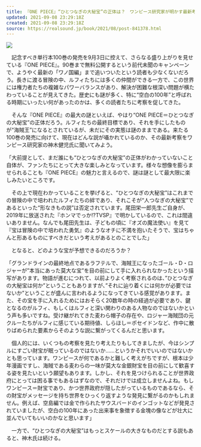 ```yaml
---
title: 『ONE PIECE』“ひとつなぎの大秘宝”の正体は？　ワンピース研究家が明かす最新考察
updated: 2021-09-08 23:29:18Z
created: 2021-09-08 23:29:18Z
source: https://realsound.jp/book/2021/08/post-841378.html
---
```


![](https://realsound.jp/wp-content/uploads/2021/07/20210701-onepiece.jpg)

　記念すべき単行本100巻の発売を9月3日に控えて、さらなる盛り上がりを見せている『ONE PIECE』。90巻まで無料公開するという前代未聞のキャンペーンで、ようやく最新の「ワノ国編」まで追いついたという読者も少なくないだろう。長きに渡る冒険の中、ルフィたちには多くの仲間ができる一方で、この世界には権力者たちの複雑なパワーバランスがあり、解決が困難な根深い問題が横たわっていることが見えてきた。歴史にも謎が多く、特に“空白の100年”と呼ばれる時期にいったい何があったのかは、多くの読者たちに考察を促してきた。

　そんな『ONE PIECE』の最大の謎といえば、やはり“ONE PIECE＝ひとつなぎの大秘宝”の正体だろう。ルフィたちの最終目標であり、それを手にしたものが“海賊王”になるとされているが、未だにその実態は謎のままである。来たる100巻の発売に向けて、現在はどんな説が囁かれているのか、その最新考察をワンピース研究家の神木健児氏に聞いてみよう。

「大前提として、まだ誰にも“ひとつなぎの大秘宝”の正体がわかっていないこと自体が、ファンたちにとって大きな楽しみとなっています。様々な想像を膨らませられることも『ONE PIECE』の魅力と言えるので、謎は謎として最大限に楽しみたいところです。

　その上で現在わかっていることを挙げると、“ひとつなぎの大秘宝”はこれまでの冒険の中で培われたルフィたちの絆であり、それこそが“人つなぎの大秘宝”であるといった“形なきもの説”は否定されています。尾田栄一郎先生ご自身が、2019年に放送された『ホンマでっか!?TVSP』で明かしているので、これは間違いありません。なんでも尾田先生は、子どもの頃に『オズの魔法使い』を見て『宝は冒険の中で培われた勇気』のようなオチに不満を抱いたそうで、宝はちゃんと形あるものにすべきだという考えがあるとのことでした」

　となると、どのような宝が予想できるのだろうか？

「グランドラインの最終地点であるラフテルで、海賊王になったゴール・D・ロジャーが”本当にあった莫大な宝”を目の前にして手に入れられなかったという描写があります。物語が進むにつれて、以前よりよく考察されるのは、”ひとつなぎの大秘宝は何か”ということもありますが、”それに辿り着くには何かが必要ではないか”ということが盛んに言われるようになってきている感覚があります。また、その宝を手に入れるためにはおそらく20数年の時の経過が必要であり、鍵となるのがルフィ、もしくはルフィと深い関わりのある人物なのではないかという声も多いですね。受け継がれてきた麦わら帽子の存在や、ロジャー海賊団の元クルーたちがルフィに感じている期待値、しらほし＝ポセイドンなど、作中に散りばめられた要素からそのような説に繋がってくるんだと思います。

　個人的には、いくつもの考察を見たり考えたりもしてきましたが、今はシンプルにすごい財宝が眠っているのではないか……というかそれでいいのではないかとも思っています。ワンピースが何であるかと難しく考えがちですが、根本は少年漫画ですし、海賊である麦わらの一味が莫大な金銀財宝を目の前にして歓喜する姿を見たいという願望もあります。しかし、それを見つけられることが世界政府にとっては困る事でもあるはずなので、それだけでは成立しませんよね。もしワンピース＝財宝であり、かつ世界政府が隠したがっているものであるなら、その財宝がメッセージを持ち世界をひっくり返すような発見に繋がるのかもしれません。例えば、空島編では金で作られたサウスバードのインゴットなどが発見されていましたが、空白の100年にあった出来事を象徴する金塊の像などが壮大に並んでいてもいいのかなと思います」

　一方で、“ひとつなぎの大秘宝”はもっとスケールの大きなものだとする説もあると、神木氏は続ける。